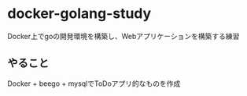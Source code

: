# docker-golang-study

Docker上でgoの開発環境を構築し、Webアプリケーションを構築する練習

## やること

Docker + beego + mysqlでToDoアプリ的なものを作成  

